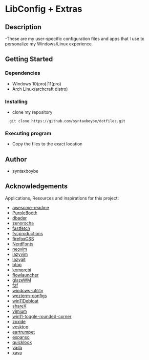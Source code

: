 # LibConfig + Extras

## Description

-These are my user-specific configuration files and apps that I use to personalize my Windows/Linux experience.

## Getting Started

### Dependencies

- Windows 10(pro)|11(pro)
- Arch Linux(archcraft distro)

### Installing

- clone my repository

```
  git clone https://github.com/syntaxboybe/dotfiles.git
```

### Executing program

- Copy the files to the exact location

## Author

- syntaxboybe

## Acknowledgements

Applications, Resources and inspirations for this project:

- [awesome-readme](https://github.com/matiassingers/awesome-readme)
- [PurpleBooth](https://gist.github.com/PurpleBooth/109311bb0361f32d87a2)
- [dbader](https://github.com/dbader/readme-template)
- [zenorocha](https://gist.github.com/zenorocha/4526327)
- [fastfetch](https://github.com/fastfetch-cli/fastfetch)
- [fvcproductions](https://gist.github.com/fvcproductions/1bfc2d4aecb01a834b46)
- [firefoxCSS](https://firefoxcss-store.github.io/)
- [NerdFonts](nerdfonts.com)
- [neovim](https://neovim.io/)
- [lazyvim](https://www.lazyvim.org)
- [lazygit](https://github.com/jesseduffield/lazygit)
- [btop](https://github.com/aristocratos/btop4win)
- [komorebi](https://lgug2z.github.io/komorebi/)
- [flowlauncher](https://www.flowlauncher.com/)
- [glazeWM](https://github.com/glzr-io/glazewm)
- [fzf](https://github.com/junegunn/fzf)
- [windows-utility](https://github.com/ChrisTitusTech/winutil)
- [wezterm-configs](https://github.com/KevinSilvester/wezterm-config)
- [win11Debloat](https://github.com/Raphire/Win11Debloat)
- [shareX](https://getsharex.com/)
- [vimium](https://vimium.github.io/)
- [win11-toggle-rounded-corner](https://github.com/oberrich/win11-toggle-rounded-corners)
- [zoxide](https://github.com/ajeetdsouza/zoxide)
- [vesktop](https://github.com/Vencord/Vesktop)
- [eartrumpet](https://eartrumpet.app/)
- [espanso](https://espanso.org/)
- [quicklook](https://github.com/QL-Win/QuickLook)
- [yasb](https://github.com/amnweb/yasb/tree/dev)
- [xava](https://github.com/nikp123/xava)
